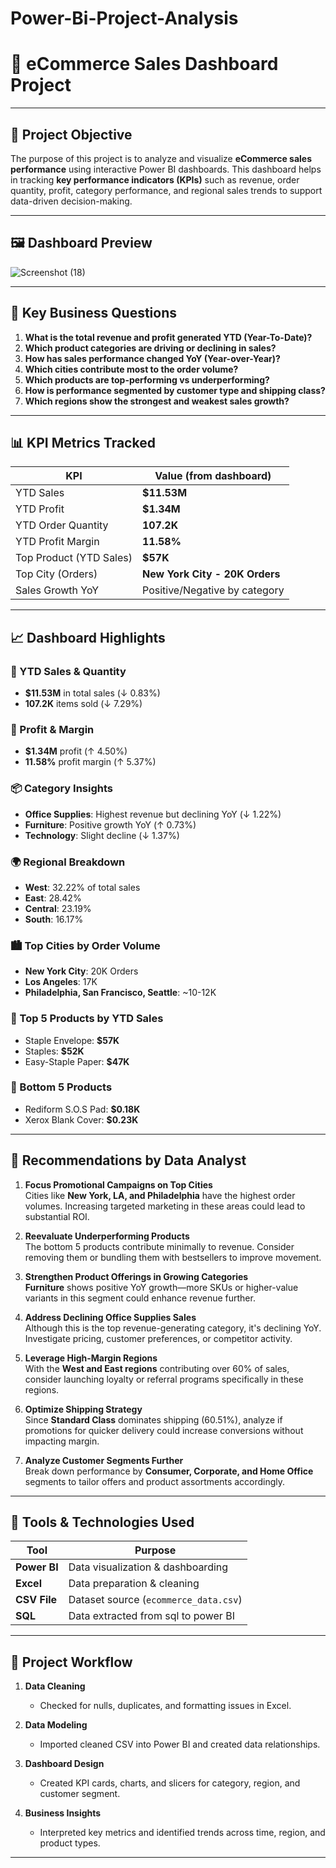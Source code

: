 # Power-Bi-Project-Analysis
# 🛒 eCommerce Sales Dashboard Project

---

## 🎯 Project Objective

The purpose of this project is to analyze and visualize **eCommerce sales performance** using interactive Power BI dashboards. This dashboard helps in tracking **key performance indicators (KPIs)** such as revenue, order quantity, profit, category performance, and regional sales trends to support data-driven decision-making.

---


## 🖼 Dashboard Preview


![Screenshot (18)](https://github.com/user-attachments/assets/9524b806-a3ca-48c5-a80b-d3775b25b206)


---

## 📌 Key Business Questions

1. **What is the total revenue and profit generated YTD (Year-To-Date)?**
2. **Which product categories are driving or declining in sales?**
3. **How has sales performance changed YoY (Year-over-Year)?**
4. **Which cities contribute most to the order volume?**
5. **Which products are top-performing vs underperforming?**
6. **How is performance segmented by customer type and shipping class?**
7. **Which regions show the strongest and weakest sales growth?**

---

## 📊 KPI Metrics Tracked

| KPI                      | Value (from dashboard)       |
|--------------------------|------------------------------|
| YTD Sales                | **$11.53M**                  |
| YTD Profit               | **$1.34M**                   |
| YTD Order Quantity       | **107.2K**                   |
| YTD Profit Margin        | **11.58%**                   |
| Top Product (YTD Sales)  | **$57K**   |
| Top City (Orders)        | **New York City - 20K Orders** |
| Sales Growth YoY         | Positive/Negative by category |

---

## 📈 Dashboard Highlights

### 🔻 YTD Sales & Quantity
- **$11.53M** in total sales (↓ 0.83%)
- **107.2K** items sold (↓ 7.29%)

### 🔼 Profit & Margin
- **$1.34M** profit (↑ 4.50%)
- **11.58%** profit margin (↑ 5.37%)

### 📦 Category Insights
- **Office Supplies**: Highest revenue but declining YoY (↓ 1.22%)
- **Furniture**: Positive growth YoY (↑ 0.73%)
- **Technology**: Slight decline (↓ 1.37%)

### 🌍 Regional Breakdown
- **West**: 32.22% of total sales
- **East**: 28.42%
- **Central**: 23.19%
- **South**: 16.17%

### 🏙️ Top Cities by Order Volume
- **New York City**: 20K Orders
- **Los Angeles**: 17K
- **Philadelphia, San Francisco, Seattle**: ~10-12K

### 🥇 Top 5 Products by YTD Sales
- Staple Envelope: **$57K**
- Staples: **$52K**
- Easy-Staple Paper: **$47K**

### 🥉 Bottom 5 Products
- Rediform S.O.S Pad: **$0.18K**
- Xerox Blank Cover: **$0.23K**

---

## 📌 Recommendations by Data Analyst

1. **Focus Promotional Campaigns on Top Cities**  
   Cities like **New York, LA, and Philadelphia** have the highest order volumes. Increasing targeted marketing in these areas could lead to substantial ROI.

2. **Reevaluate Underperforming Products**  
   The bottom 5 products contribute minimally to revenue. Consider removing them or bundling them with bestsellers to improve movement.

3. **Strengthen Product Offerings in Growing Categories**  
   **Furniture** shows positive YoY growth—more SKUs or higher-value variants in this segment could enhance revenue further.

4. **Address Declining Office Supplies Sales**  
   Although this is the top revenue-generating category, it's declining YoY. Investigate pricing, customer preferences, or competitor activity.

5. **Leverage High-Margin Regions**  
   With the **West and East regions** contributing over 60% of sales, consider launching loyalty or referral programs specifically in these regions.

6. **Optimize Shipping Strategy**  
   Since **Standard Class** dominates shipping (60.51%), analyze if promotions for quicker delivery could increase conversions without impacting margin.

7. **Analyze Customer Segments Further**  
   Break down performance by **Consumer, Corporate, and Home Office** segments to tailor offers and product assortments accordingly.

---

## 🧰 Tools & Technologies Used

| Tool       | Purpose                            |
|------------|------------------------------------|
| **Power BI** | Data visualization & dashboarding |
| **Excel**     | Data preparation & cleaning       |
| **CSV File**  | Dataset source (`ecommerce_data.csv`) |
| **SQL** | Data extracted from sql to power BI |

---

## 🧪 Project Workflow

1. **Data Cleaning**  
   - Checked for nulls, duplicates, and formatting issues in Excel.

2. **Data Modeling**  
   - Imported cleaned CSV into Power BI and created data relationships.

3. **Dashboard Design**  
   - Created KPI cards, charts, and slicers for category, region, and customer segment.

4. **Business Insights**  
   - Interpreted key metrics and identified trends across time, region, and product types.

---


